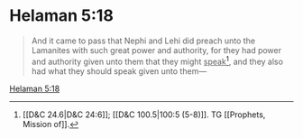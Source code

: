 # Helaman 5:18

> And it came to pass that Nephi and Lehi did preach unto the Lamanites with such great power and authority, for they had power and authority given unto them that they might <u>speak</u>[^a], and they also had what they should speak given unto them—

[Helaman 5:18](https://www.churchofjesuschrist.org/study/scriptures/bofm/hel/5?lang=eng&id=p18#p18)


[^a]: [[D&C 24.6|D&C 24:6]]; [[D&C 100.5|100:5 (5-8)]]. TG [[Prophets, Mission of]].
